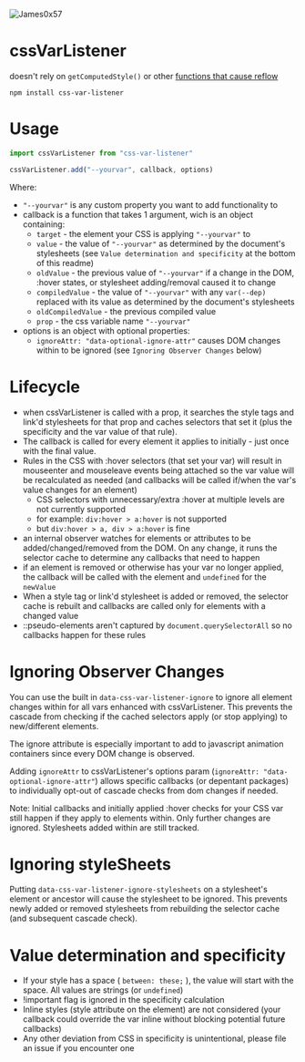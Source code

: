 ![James0x57](https://img.shields.io/badge/James0x57%20%F0%9F%91%BD-I%20made%20a%20thing!-blueviolet.svg?labelColor=222222)

# cssVarListener

doesn't rely on `getComputedStyle()` or other [functions that cause reflow](https://gist.github.com/paulirish/5d52fb081b3570c81e3a)

`npm install css-var-listener`

# Usage

```js
import cssVarListener from "css-var-listener"

cssVarListener.add("--yourvar", callback, options)
```

Where:
 * `"--yourvar"` is any custom property you want to add functionality to
 * callback is a function that takes 1 argument, wich is an object containing:
   - `target` - the element your CSS is applying `"--yourvar"` to
   - `value` - the value of `"--yourvar"` as determined by the document's stylesheets (see `Value determination and specificity` at the bottom of this readme)
   - `oldValue` - the previous value of `"--yourvar"` if a change in the DOM, :hover states, or stylesheet adding/removal caused it to change
   - `compiledValue` - the value of `"--yourvar"` with any `var(--dep)` replaced with its value as determined by the document's stylesheets
   - `oldCompiledValue` - the previous compiled value
   - `prop` - the css variable name `"--yourvar"`
 * options is an object with optional properties:
   - `ignoreAttr: "data-optional-ignore-attr"` causes DOM changes within to be ignored (see `Ignoring Observer Changes` below)

# Lifecycle

 * when cssVarListener is called with a prop, it searches the style tags and link'd stylesheets for that prop and caches selectors that set it (plus the specificity and the var value of that rule).
 * The callback is called for every element it applies to initially - just once with the final value.
 * Rules in the CSS with :hover selectors (that set your var) will result in mouseenter and mouseleave events being attached so the var value will be recalculated as needed (and callbacks will be called if/when the var's value changes for an element)
   - CSS selectors with unnecessary/extra :hover at multiple levels are not currently supported
   - for example: `div:hover > a:hover` is not supported
   - but `div:hover > a, div > a:hover` is fine
 * an internal observer watches for elements or attributes to be added/changed/removed from the DOM. On any change, it runs the selector cache to determine any callbacks that need to happen
 * if an element is removed or otherwise has your var no longer applied, the callback will be called with the element and `undefined` for the `newValue`
 * When a style tag or link'd stylesheet is added or removed, the selector cache is rebuilt and callbacks are called only for elements with a changed value
 * ::pseudo-elements aren't captured by `document.querySelectorAll` so no callbacks happen for these rules

# Ignoring Observer Changes

You can use the built in `data-css-var-listener-ignore` to ignore all element changes within for all vars enhanced with cssVarListener. This prevents the cascade from checking if the cached selectors apply (or stop applying) to new/different elements.

The ignore attribute is especially important to add to javascript animation containers since every DOM change is observed.

Adding `ignoreAttr` to cssVarListener's options param (`ignoreAttr: "data-optional-ignore-attr"`) allows specific callbacks (or depentant packages) to individually opt-out of cascade checks from dom changes if needed.

Note: Initial callbacks and initially applied :hover checks for your CSS var still happen if they apply to elements within. Only further changes are ignored. Stylesheets added within are still tracked.

# Ignoring styleSheets

Putting `data-css-var-listener-ignore-stylesheets` on a stylesheet's element or ancestor will cause the stylesheet to be ignored. This prevents newly added or removed stylesheets from rebuilding the selector cache (and subsequent cascade check).

# Value determination and specificity

 * If your style has a space ( `between: these;` ), the value will start with the space. All values are strings (or `undefined`)
 * !important flag is ignored in the specificity calculation
 * Inline styles (style attribute on the element) are not considered (your callback could override the var inline without blocking potential future callbacks)
 * Any other deviation from CSS in specificity is unintentional, please file an issue if you encounter one

